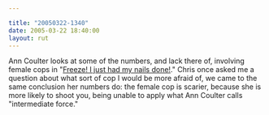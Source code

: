 ```yaml
---

title: "20050322-1340"
date: 2005-03-22 18:40:00
layout: rut
---
```


<p> Ann Coulter looks at some of the numbers,
and lack there of, involving female cops in "<a href="http://www.townhall.com/columnists/anncoulter/ac20050317.shtml">Freeze!
I just had my nails done!</a>."  Chris once asked me a question
about what sort of cop I would be more afraid of, we came to the
same conclusion her numbers do: the female cop is scarier, because
she is more likely to shoot you, being unable to apply what Ann
Coulter calls "intermediate force."</p>

